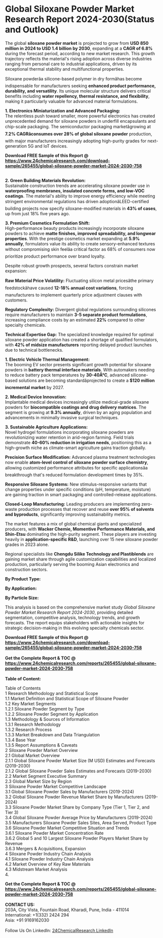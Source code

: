 <h1>Global Siloxane Powder Market Research Report 2024-2030(Status and Outlook)</h1><p>The global <strong>siloxane powder market</strong> is projected to grow from <strong>USD 850 million in 2024 to USD 1.4 billion by 2030</strong>, expanding at a <strong>CAGR of 6.8%</strong> during the forecast period, according to new market research. This growth trajectory reflects the material's rising adoption across diverse industries ranging from personal care to industrial applications, driven by its exceptional thermal stability and multifunctional properties.</p><p>Siloxane powderâa silicone-based polymer in dry formâhas become indispensable for manufacturers seeking <strong>enhanced product performance, durability, and versatility</strong>. Its unique molecular structure delivers critical benefits including <strong>water repellency, thermal resistance, and flexibility</strong>, making it particularly valuable for advanced material formulations.</p><p><strong>1. Electronics Miniaturization and Advanced Packaging:</strong><br>
The relentless push toward smaller, more powerful electronics has created unprecedented demand for siloxane powders in underfill encapsulants and chip-scale packaging. The semiconductor packaging marketâgrowing at <strong>7.2% CAGRâconsumes over 28% of global siloxane powder</strong> production, with major manufacturers increasingly adopting high-purity grades for next-generation 5G and IoT devices.</p><div><b>Download FREE Sample of this Report @ 
            <a href="https://www.24chemicalresearch.com/download-sample/265455/global-siloxane-powder-market-2024-2030-758">
            https://www.24chemicalresearch.com/download-sample/265455/global-siloxane-powder-market-2024-2030-758</a></b></div><br><p><strong>2. Green Building Materials Revolution:</strong><br>
Sustainable construction trends are accelerating siloxane powder use in <strong>waterproofing membranes, insulated concrete forms, and low-VOC coatings</strong>. The material's ability to improve energy efficiency while meeting stringent environmental regulations has driven adoptionâLEED-certified building projects now specify siloxane-modified materials in <strong>43% of cases</strong>, up from just 18% five years ago.</p><p><strong>3. Premium Cosmetics Formulation Shift:</strong><br>
High-performance beauty products increasingly incorporate siloxane powders to achieve <strong>matte finishes, improved spreadability, and longwear properties</strong>. With the prestige cosmetics market expanding at <strong>5.9% annually</strong>, formulators value its ability to create sensory-enhanced textures without compromising skin feelâa critical factor as 68% of consumers now prioritize product performance over brand loyalty.</p><p>Despite robust growth prospects, several factors constrain market expansion:</p><p><strong>Raw Material Price Volatility:</strong> Fluctuating silicon metal pricesâthe primary feedstockâhave caused <strong>12-18% annual cost variations</strong>, forcing manufacturers to implement quarterly price adjustment clauses with customers.</p><p><strong>Regulatory Complexity:</strong> Divergent global regulations surrounding silicones require manufacturers to maintain <strong>3-5 separate product formulations</strong>, increasing compliance costs by an estimated <strong>22%</strong> compared to other specialty chemicals.</p><p><strong>Technical Expertise Gap:</strong> The specialized knowledge required for optimal siloxane powder application has created a shortage of qualified formulators, with <strong>42% of midsize manufacturers</strong> reporting delayed product launches due to technical bottlenecks.</p><p><strong>1. Electric Vehicle Thermal Management:</strong><br>
The booming EV sector presents significant growth potential for siloxane powders in <strong>battery thermal interface materials</strong>. With automakers needing to reduce battery pack temperatures by <strong>30-40Â°C</strong>, advanced silicone-based solutions are becoming standardâprojected to create a <strong>$120 million incremental market</strong> by 2027.</p><p><strong>2. Medical Device Innovation:</strong><br>
Implantable medical devices increasingly utilize medical-grade siloxane powders for <strong>biocompatible coatings and drug delivery matrices</strong>. The segment is growing at <strong>9.3% annually</strong>, driven by an aging population and advancements in minimally invasive surgical techniques.</p><p><strong>3. Sustainable Agriculture Applications:</strong><br>
Novel hydrogel formulations incorporating siloxane powders are revolutionizing water retention in arid-region farming. Field trials demonstrate <strong>40-60% reduction in irrigation needs</strong>, positioning this as a high-growth niche as climate-smart agriculture gains traction globally.</p><p><strong>Precision Surface Modification:</strong> Advanced plasma treatment technologies now enable <strong>atom-level control of siloxane powder surface chemistry</strong>, allowing customized performance attributes for specific applicationsâa breakthrough that's reduced formulation development times by 35%.</p><p><strong>Responsive Siloxane Systems:</strong> New stimulus-responsive variants that change properties under specific conditions (pH, temperature, moisture) are gaining traction in smart packaging and controlled-release applications.</p><p><strong>Closed-Loop Manufacturing:</strong> Leading producers are implementing zero-waste production processes that recover and reuse <strong>over 95% of solvents and byproducts</strong>, significantly improving sustainability metrics.</p><p>The market features a mix of global chemical giants and specialized producers, with <strong>Wacker Chemie, Momentive Performance Materials, and Shin-Etsu</strong> dominating the high-purity segment. These players are investing heavily in <strong>application-specific R&amp;D</strong>, launching over 15 new siloxane powder grades in 2023 alone.</p><p>Regional specialists like <strong>Chengdu Silike Technology and Plastiblends</strong> are gaining market share through agile customization capabilities and localized production, particularly serving the booming Asian electronics and construction sectors.</p><p><strong>By Product Type:</strong></p><p><strong>By Application:</strong></p><p><strong>By Particle Size:</strong></p><p>This analysis is based on the comprehensive market study <em>Global Siloxane Powder Market Research Report 2024-2030</em>, providing detailed segmentation, competitive analysis, technology trends, and growth forecasts. The report equips stakeholders with actionable insights for strategic decision-making in this evolving specialty chemicals sector.</p><div><b>Download FREE Sample of this Report @ 
            <a href="https://www.24chemicalresearch.com/download-sample/265455/global-siloxane-powder-market-2024-2030-758">
            https://www.24chemicalresearch.com/download-sample/265455/global-siloxane-powder-market-2024-2030-758</a></b></div><br><div><b>Get the Complete Report & TOC @ 
            <a href="https://www.24chemicalresearch.com/reports/265455/global-siloxane-powder-market-2024-2030-758">
            https://www.24chemicalresearch.com/reports/265455/global-siloxane-powder-market-2024-2030-758</a></b></div><br>
            <b>Table of Content:</b><p>Table of Contents<br />
1 Research Methodology and Statistical Scope<br />
1.1 Market Definition and Statistical Scope of Siloxane Powder<br />
1.2 Key Market Segments<br />
1.2.1 Siloxane Powder Segment by Type<br />
1.2.2 Siloxane Powder Segment by Application<br />
1.3 Methodology & Sources of Information<br />
1.3.1 Research Methodology<br />
1.3.2 Research Process<br />
1.3.3 Market Breakdown and Data Triangulation<br />
1.3.4 Base Year<br />
1.3.5 Report Assumptions & Caveats<br />
2 Siloxane Powder Market Overview<br />
2.1 Global Market Overview<br />
2.1.1 Global Siloxane Powder Market Size (M USD) Estimates and Forecasts (2019-2030)<br />
2.1.2 Global Siloxane Powder Sales Estimates and Forecasts (2019-2030)<br />
2.2 Market Segment Executive Summary<br />
2.3 Global Market Size by Region<br />
3 Siloxane Powder Market Competitive Landscape<br />
3.1 Global Siloxane Powder Sales by Manufacturers (2019-2024)<br />
3.2 Global Siloxane Powder Revenue Market Share by Manufacturers (2019-2024)<br />
3.3 Siloxane Powder Market Share by Company Type (Tier 1, Tier 2, and Tier 3)<br />
3.4 Global Siloxane Powder Average Price by Manufacturers (2019-2024)<br />
3.5 Manufacturers Siloxane Powder Sales Sites, Area Served, Product Type<br />
3.6 Siloxane Powder Market Competitive Situation and Trends<br />
3.6.1 Siloxane Powder Market Concentration Rate<br />
3.6.2 Global 5 and 10 Largest Siloxane Powder Players Market Share by Revenue<br />
3.6.3 Mergers & Acquisitions, Expansion<br />
4 Siloxane Powder Industry Chain Analysis<br />
4.1 Siloxane Powder Industry Chain Analysis<br />
4.2 Market Overview of Key Raw Materials<br />
4.3 Midstream Market Analysis<br />
4.</p><div><b>Get the Complete Report & TOC @ 
            <a href="https://www.24chemicalresearch.com/reports/265455/global-siloxane-powder-market-2024-2030-758">
            https://www.24chemicalresearch.com/reports/265455/global-siloxane-powder-market-2024-2030-758</a></b></div><br><b>CONTACT US:</b><br>
            203A, City Vista, Fountain Road, Kharadi, Pune, India - 411014<br>
            International: +1(332) 2424 294<br>
            Asia: +91 9169162030 <br><br>
            Follow Us On LinkedIn: <a href="https://www.linkedin.com/company/24chemicalresearch/">24ChemicalResearch LinkedIn</a>